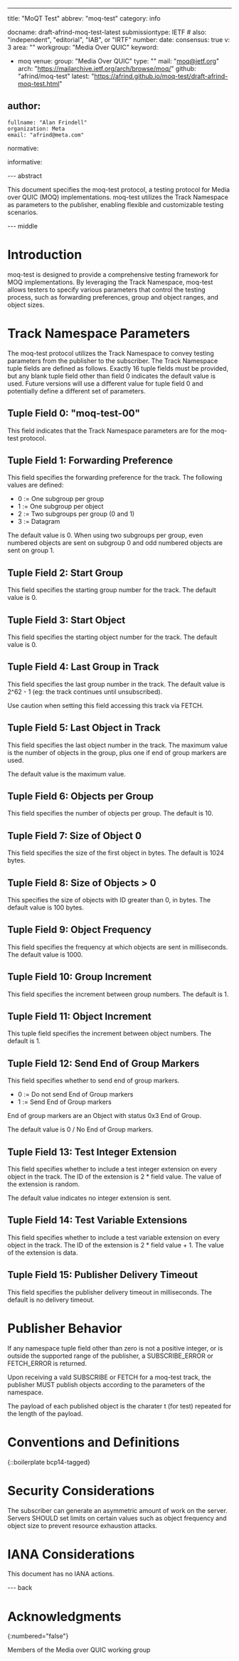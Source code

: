 ---
title: "MoQT Test"
abbrev: "moq-test"
category: info

docname: draft-afrind-moq-test-latest
submissiontype: IETF  # also: "independent", "editorial", "IAB", or "IRTF"
number:
date:
consensus: true
v: 3
area: ""
workgroup: "Media Over QUIC"
keyword:
 - moq
venue:
  group: "Media Over QUIC"
  type: ""
  mail: "moq@ietf.org"
  arch: "https://mailarchive.ietf.org/arch/browse/moq/"
  github: "afrind/moq-test"
  latest: "https://afrind.github.io/moq-test/draft-afrind-moq-test.html"

author:
 -
    fullname: "Alan Frindell"
    organization: Meta
    email: "afrind@meta.com"

normative:

informative:


--- abstract

This document specifies the moq-test protocol, a testing protocol for Media over QUIC (MOQ) implementations. moq-test utilizes the Track Namespace as parameters to the publisher, enabling flexible and customizable testing scenarios.

--- middle


# Introduction

moq-test is designed to provide a comprehensive testing framework for MOQ implementations. By leveraging the Track Namespace, moq-test allows testers to specify various parameters that control the testing process, such as forwarding preferences, group and object ranges, and object sizes.

# Track Namespace Parameters

The moq-test protocol utilizes the Track Namespace to convey testing parameters from the publisher to the subscriber. The Track Namespace tuple fields are defined as follows.  Exactly 16 tuple fields must be provided, but any blank tuple field other than field 0 indicates the default value is used.  Future versions will use a different value for tuple field 0 and potentially define a different set of parameters.

## Tuple Field 0: "moq-test-00"

This field indicates that the Track Namespace parameters are for the moq-test protocol.

## Tuple Field 1: Forwarding Preference

This field specifies the forwarding preference for the track. The following values are defined:

* 0 := One subgroup per group
* 1 := One subgroup per object
* 2 := Two subgroups per group (0 and 1)
* 3 := Datagram

The default value is 0.  When using two subgroups per group, even numbered objects are sent on subgroup 0 and odd numbered objects are sent on group 1.

## Tuple Field 2: Start Group

This field specifies the starting group number for the track.  The default value is 0.

## Tuple Field 3: Start Object

This field specifies the starting object number for the track.  The default value is 0.

## Tuple Field 4: Last Group in Track

This field specifies the last group number in the track.  The default value is 2^62 - 1 (eg: the track continues until unsubscribed).

Use caution when setting this field accessing this track via FETCH.

## Tuple Field 5: Last Object in Track

This field specifies the last object number in the track.  The maximum value is the number of objects in the group, plus one if end of group markers are used.

The default value is the maximum value.

## Tuple Field 6: Objects per Group

This field specifies the number of objects per group.  The default is 10.

## Tuple Field 7: Size of Object 0

This field specifies the size of the first object in bytes.  The default is 1024 bytes.

## Tuple Field 8: Size of Objects > 0

This specifies the size of objects with ID greater than 0, in bytes.  The default value is 100 bytes.

## Tuple Field 9: Object Frequency

This field specifies the frequency at which objects are sent in milliseconds.  The default value is 1000.

## Tuple Field 10: Group Increment

This field specifies the increment between group numbers.  The default is 1.

## Tuple Field 11: Object Increment

This tuple field specifies the increment between object numbers.  The default is 1.

## Tuple Field 12: Send End of Group Markers

This field specifies whether to send end of group markers.

* 0 := Do not send End of Group markers
* 1 := Send End of Group markers

End of group markers are an Object with status 0x3 End of Group.

The default value is 0 / No End of Group markers.

## Tuple Field 13: Test Integer Extension

This field specifies whether to include a test integer extension on every object in the track.  The ID of the extension is 2 * field value.  The value of the extension is random.

The default value indicates no integer extension is sent.

## Tuple Field 14: Test Variable Extensions

This field specifies whether to include a test variable extension on every object in the track.  The ID of the extension is 2 * field value + 1.  The value of the extension is data.

## Tuple Field 15: Publisher Delivery Timeout

This field specifies the publisher delivery timeout in milliseconds.   The default is no delivery timeout.

# Publisher Behavior

If any namespace tuple field other than zero is not a positive integer, or is outside the supported range of the publisher, a SUBSCRIBE_ERROR or FETCH_ERROR is returned.

Upon receiving a vald SUBSCRIBE or FETCH for a moq-test track, the publisher MUST publish objects according to the parameters of the namespace.

The payload of each published object is the charater t (for test) repeated for the length of the payload.

# Conventions and Definitions

{::boilerplate bcp14-tagged}


# Security Considerations

The subscriber can generate an asymmetric amount of work on the server.  Servers SHOULD set limits on certain values such as object frequency and object size to prevent resource exhaustion attacks.


# IANA Considerations

This document has no IANA actions.


--- back

# Acknowledgments
{:numbered="false"}

Members of the Media over QUIC working group
